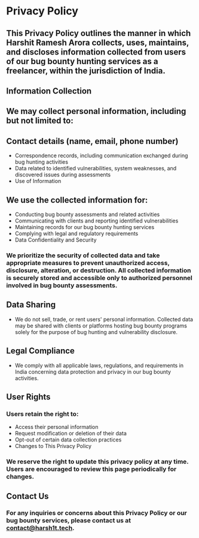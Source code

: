 # Privacy Policy

## This Privacy Policy outlines the manner in which Harshit Ramesh Arora collects, uses, maintains, and discloses information collected from users of our bug bounty hunting services as a freelancer, within the jurisdiction of India.

## Information Collection

## We may collect personal information, including but not limited to:

## Contact details (name, email, phone number)
- Correspondence records, including communication exchanged during bug hunting activities
- Data related to identified vulnerabilities, system weaknesses, and discovered issues during assessments
- Use of Information

## We use the collected information for:

- Conducting bug bounty assessments and related activities
- Communicating with clients and reporting identified vulnerabilities
- Maintaining records for our bug bounty hunting services
- Complying with legal and regulatory requirements
- Data Confidentiality and Security

### We prioritize the security of collected data and take appropriate measures to prevent unauthorized access, disclosure, alteration, or destruction. All collected information is securely stored and accessible only to authorized personnel involved in bug bounty assessments.

## Data Sharing

- We do not sell, trade, or rent users' personal information. Collected data may be shared with clients or platforms hosting bug bounty programs solely for the purpose of bug hunting and vulnerability disclosure.

## Legal Compliance

- We comply with all applicable laws, regulations, and requirements in India concerning data protection and privacy in our bug bounty activities.

## User Rights

### Users retain the right to:

- Access their personal information
- Request modification or deletion of their data
- Opt-out of certain data collection practices
- Changes to This Privacy Policy

### We reserve the right to update this privacy policy at any time. Users are encouraged to review this page periodically for changes.

## Contact Us

### For any inquiries or concerns about this Privacy Policy or our bug bounty services, please contact us at contact@harsh1t.tech.

